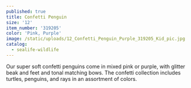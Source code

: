 ```yaml
---
published: true
title: Confetti Penguin
size: '12'
item_number: '319205'
color: 'Pink, Purple'
image: /static/uploads/12_Confetti_Penguin_Purple_319205_Kid_pic.jpg
catalog:
  - sealife-wildlife
---
```

Our super soft confetti penguins come in mixed pink or purple, with glitter beak and feet and tonal matching bows. The confetti collection includes turtles, penguins, and rays in an assortment of colors.

